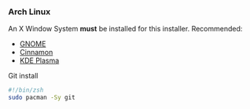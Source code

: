 ### Arch Linux
An X Window System <b>must</b> be installed for this installer.
Recommended:
- [GNOME](https://wiki.archlinux.org/index.php/GNOME)
- [Cinnamon](https://wiki.archlinux.org/index.php/Cinnamon)
- [KDE Plasma](https://wiki.archlinux.org/index.php/KDE#Plasma)
<p>Git install</p>

```zsh
#!/bin/zsh
sudo pacman -Sy git
```
